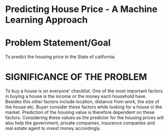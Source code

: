 # Predicting House Price - A Machine Learning Approach

# Problem Statement/Goal

To predict the housing price in the State of california.

# SIGNIFICANCE OF THE PROBLEM

To buy a house is on everyone' checklist. One of the most important factors in buying a house
is the income or the money each household have. Besides this other factors include location,
distance from work, the size of the house etc. Buyer consider these factors while looking for a
house in the market. Prediction of the housing value is therefore dependent on these factors.
Considering these values as the predictor for the housing prices will also help the
government, private companies, insurance companies and real estate agent to invest money
accordingly.
